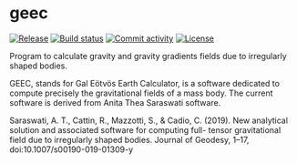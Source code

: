# geec

[![Release](https://img.shields.io/github/v/release/julienpaul/geec)](https://img.shields.io/github/v/release/julienpaul/geec)
[![Build status](https://img.shields.io/github/actions/workflow/status/julienpaul/geec/main.yml?branch=main)](https://github.com/julienpaul/geec/actions/workflows/main.yml?query=branch%3Amain)
[![Commit activity](https://img.shields.io/github/commit-activity/m/julienpaul/geec)](https://img.shields.io/github/commit-activity/m/julienpaul/geec)
[![License](https://img.shields.io/github/license/julienpaul/geec)](https://img.shields.io/github/license/julienpaul/geec)

Program to calculate gravity and gravity gradients fields due to irregularly shaped bodies.

GEEC, stands for Gal Eötvös Earth Calculator, is a software dedicated to compute precisely the gravitational fields of a mass body. 
The current software is derived from Anita Thea Saraswati software.

Saraswati, A. T., Cattin, R., Mazzotti, S., & Cadio, C. (2019). New analytical solution and associated software for computing full- tensor gravitational field due to irregularly shaped bodies. Journal of Geodesy, 1–17, doi:10.1007/s00190-019-01309-y


